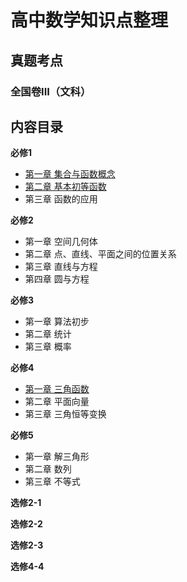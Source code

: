 # 高中数学知识点整理

## 真题考点

### 全国卷III（文科）





## 内容目录

**必修1**

- [第一章 集合与函数概念](https://github.com/SLEEPYDOG77/NTCE-Notes/blob/develop/%E9%AB%98%E4%B8%AD%E6%95%B0%E5%AD%A6%E7%9F%A5%E8%AF%86%E7%82%B9%E6%95%B4%E7%90%86/%E5%BF%85%E4%BF%AE1/1%E9%9B%86%E5%90%88%E4%B8%8E%E5%87%BD%E6%95%B0%E6%A6%82%E5%BF%B5.md)
- [第二章 基本初等函数](https://github.com/SLEEPYDOG77/NTCE-Notes/blob/develop/%E9%AB%98%E4%B8%AD%E6%95%B0%E5%AD%A6%E7%9F%A5%E8%AF%86%E7%82%B9%E6%95%B4%E7%90%86/%E5%BF%85%E4%BF%AE1/2%E5%9F%BA%E6%9C%AC%E5%88%9D%E7%AD%89%E5%87%BD%E6%95%B0.md)
- 第三章 函数的应用

**必修2**

- 第一章 空间几何体
- 第二章 点、直线、平面之间的位置关系
- 第三章 直线与方程
- 第四章 圆与方程

**必修3**

- 第一章 算法初步
- 第二章 统计
- 第三章 概率

**必修4**

- [第一章 三角函数](https://github.com/SLEEPYDOG77/NTCE-Notes/blob/develop/%E9%AB%98%E4%B8%AD%E6%95%B0%E5%AD%A6%E7%9F%A5%E8%AF%86%E7%82%B9%E6%95%B4%E7%90%86/%E5%BF%85%E4%BF%AE4/1%E4%B8%89%E8%A7%92%E5%87%BD%E6%95%B0.md)
- 第二章 平面向量
- 第三章 三角恒等变换

**必修5**

- 第一章 解三角形
- 第二章 数列
- 第三章 不等式

**选修2-1**

**选修2-2**

**选修2-3**

**选修4-4**



